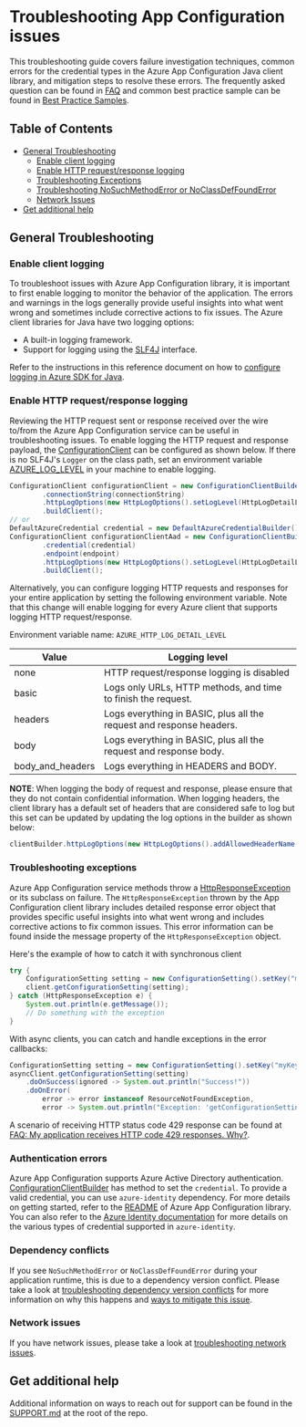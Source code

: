 # Troubleshooting App Configuration issues

This troubleshooting guide covers failure investigation techniques, common errors for the credential types in the Azure 
App Configuration Java client library, and mitigation steps to resolve these errors. The frequently asked question can 
be found in [FAQ][faq] and common best practice sample can be found in [Best Practice Samples][best_practice_samples].

## Table of Contents

* [General Troubleshooting](#general-troubleshooting)
  * [Enable client logging](#enable-client-logging)
  * [Enable HTTP request/response logging](#enable-http-requestresponse-logging)
  * [Troubleshooting Exceptions](#troubleshooting-exceptions)
  * [Troubleshooting NoSuchMethodError or NoClassDefFoundError](#dependency-conflicts)
  * [Network Issues](#network-issues)
* [Get additional help](#get-additional-help)

## General Troubleshooting

### Enable client logging

To troubleshoot issues with Azure App Configuration library, it is important to first enable logging to monitor the
behavior of the application. The errors and warnings in the logs generally provide useful insights into what went wrong 
and sometimes include corrective actions to fix issues. The Azure client libraries for Java have two logging options:

* A built-in logging framework.
* Support for logging using the [SLF4J](https://www.slf4j.org/) interface.

Refer to the instructions in this reference document on how to [configure logging in Azure SDK for Java][logging_overview].

### Enable HTTP request/response logging

Reviewing the HTTP request sent or response received over the wire to/from the Azure App Configuration service can be 
useful in troubleshooting issues. To enable logging the HTTP request and response payload, the [ConfigurationClient][configuration_client] 
can be configured as shown below. If there is no SLF4J's `Logger` on the class path, set an environment variable 
[AZURE_LOG_LEVEL][azure_log_level] in your machine to enable logging.

```java readme-sample-enablehttplogging
ConfigurationClient configurationClient = new ConfigurationClientBuilder()
        .connectionString(connectionString)
        .httpLogOptions(new HttpLogOptions().setLogLevel(HttpLogDetailLevel.BODY_AND_HEADERS))
        .buildClient();
// or
DefaultAzureCredential credential = new DefaultAzureCredentialBuilder().build();
ConfigurationClient configurationClientAad = new ConfigurationClientBuilder()
        .credential(credential)
        .endpoint(endpoint)
        .httpLogOptions(new HttpLogOptions().setLogLevel(HttpLogDetailLevel.BODY_AND_HEADERS))
        .buildClient();
```

Alternatively, you can configure logging HTTP requests and responses for your entire application by setting the
following environment variable. Note that this change will enable logging for every Azure client that supports logging
HTTP request/response.

Environment variable name: `AZURE_HTTP_LOG_DETAIL_LEVEL`

| Value            | Logging level                                                        |
|------------------|----------------------------------------------------------------------|
| none             | HTTP request/response logging is disabled                            |
| basic            | Logs only URLs, HTTP methods, and time to finish the request.        |
| headers          | Logs everything in BASIC, plus all the request and response headers. |
| body             | Logs everything in BASIC, plus all the request and response body.    |
| body_and_headers | Logs everything in HEADERS and BODY.                                 |

**NOTE**: When logging the body of request and response, please ensure that they do not contain confidential
information. When logging headers, the client library has a default set of headers that are considered safe to log
but this set can be updated by updating the log options in the builder as shown below:

```java
clientBuilder.httpLogOptions(new HttpLogOptions().addAllowedHeaderName("safe-to-log-header-name"))
```

### Troubleshooting exceptions
Azure App Configuration service methods throw a [HttpResponseException][http_response_exception] or its subclass on failure.
The `HttpResponseException` thrown by the App Configuration client library includes detailed response error object
that provides specific useful insights into what went wrong and includes corrective actions to fix common issues.
This error information can be found inside the message property of the `HttpResponseException` object.

Here's the example of how to catch it with synchronous client

```java readme-sample-troubleshootingExceptions
try {
    ConfigurationSetting setting = new ConfigurationSetting().setKey("myKey").setValue("myValue");
    client.getConfigurationSetting(setting);
} catch (HttpResponseException e) {
    System.out.println(e.getMessage());
    // Do something with the exception
}
```

With async clients, you can catch and handle exceptions in the error callbacks:

```java readme-sample-troubleshootingExceptions-async
ConfigurationSetting setting = new ConfigurationSetting().setKey("myKey").setValue("myValue");
asyncClient.getConfigurationSetting(setting)
    .doOnSuccess(ignored -> System.out.println("Success!"))
    .doOnError(
        error -> error instanceof ResourceNotFoundException,
        error -> System.out.println("Exception: 'getConfigurationSetting' could not be performed."));
```

A scenario of receiving HTTP status code 429 response can be found at 
[FAQ: My application receives HTTP code 429 responses. Why?][faq_429_response].

### Authentication errors

Azure App Configuration supports Azure Active Directory authentication. [ConfigurationClientBuilder][configuration_client_builder]
has method to set the `credential`. To provide a valid credential, you can use `azure-identity` dependency. For more 
details on getting started, refer to the [README][how_to_create_appconfig_client] of Azure App Configuration library. 
You can also refer to the [Azure Identity documentation][identity_doc] for more details on the various types of 
credential supported in `azure-identity`.

### Dependency conflicts

If you see `NoSuchMethodError` or `NoClassDefFoundError` during your application runtime, this is due to a
dependency version conflict. Please take a look at [troubleshooting dependency version conflicts][troubleshooting_dependency_conflict]
for more information on why this happens and [ways to mitigate this issue][troubleshooting_mitigate_version_mismatch].

### Network issues

If you have network issues, please take a look at [troubleshooting network issues][troubleshooting_network_issues].

## Get additional help

Additional information on ways to reach out for support can be found in the [SUPPORT.md][support] at the root of the repo.

<!-- Links -->
[azure_log_level]: https://learn.microsoft.com/azure/developer/java/sdk/logging-overview#default-logger-for-temporary-debugging
[best_practice_samples]: https://learn.microsoft.com/azure/azure-app-configuration/howto-best-practices
[configuration_client]: https://learn.microsoft.com/java/api/com.azure.data.appconfiguration.configurationclient?view=azure-java-stable
[configuration_client_builder]: https://learn.microsoft.com/java/api/com.azure.data.appconfiguration.configurationclientbuilder?view=azure-java-stable
[how_to_create_appconfig_client]: https://github.com/Azure/azure-sdk-for-java/tree/main/sdk/appconfiguration/azure-data-appconfiguration#create-a-configuration-client
[faq]: https://learn.microsoft.com/azure/azure-app-configuration/faq
[faq_429_response]: https://learn.microsoft.com/azure/azure-app-configuration/faq#my-application-receives-http-status-code-429-responses--why
[http_response_exception]: https://github.com/Azure/azure-sdk-for-java/blob/main/sdk/core/azure-core/src/main/java/com/azure/core/exception/HttpResponseException.java
[identity_doc]: https://docs.microsoft.com/azure/developer/java/sdk/identity
[logging_overview]: https://docs.microsoft.com/azure/developer/java/sdk/logging-overview
[support]: https://github.com/Azure/azure-sdk-for-java/blob/main/SUPPORT.md
[troubleshooting_network_issues]: https://learn.microsoft.com/azure/developer/java/sdk/troubleshooting-network
[troubleshooting_dependency_conflict]: https://docs.microsoft.com/azure/developer/java/sdk/troubleshooting-dependency-version-conflict
[troubleshooting_mitigate_version_mismatch]: https://docs.microsoft.com/azure/developer/java/sdk/troubleshooting-dependency-version-conflict#mitigate-version-mismatch-issues
